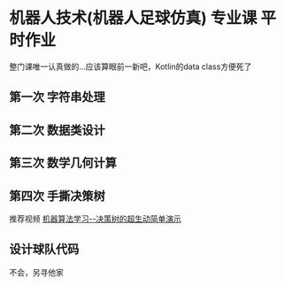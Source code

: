 # 机器人技术(机器人足球仿真) 专业课 平时作业
整门课唯一认真做的...应该算眼前一新吧，Kotlin的data class方便死了
## 第一次 字符串处理
## 第二次 数据类设计
## 第三次 数学几何计算
## 第四次 手撕决策树
推荐视频 [机器算法学习--决策树的超生动简单演示](https://www.bilibili.com/video/BV1Mh411M7nV)
## 设计球队代码
不会，另寻他家